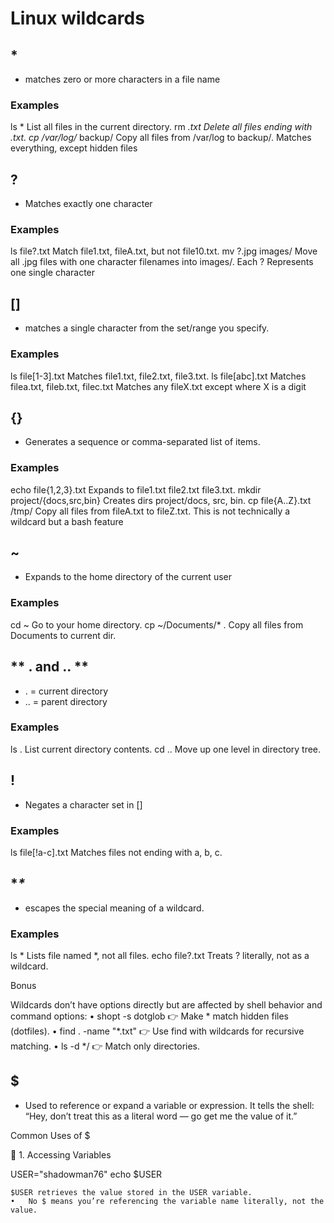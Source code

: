 # **Linux wildcards**

## *
- matches zero or more characters in a file name

### **Examples**
ls *	List all files in the current directory.
rm *.txt	Delete all files ending with .txt.
cp /var/log/* backup/	Copy all files from /var/log to backup/.
Matches everything, except hidden files


## **?**
- Matches exactly one character

### **Examples**
ls file?.txt	Match file1.txt, fileA.txt, but not file10.txt.
mv ?.jpg images/	Move all .jpg files with one character filenames into images/.
Each ? Represents one single character


## **[]**
- matches a single character from the set/range you specify.

### **Examples**
ls file[1-3].txt	Matches file1.txt, file2.txt, file3.txt.
ls file[abc].txt	Matches filea.txt, fileb.txt, filec.txt
Matches any fileX.txt except where X is a digit


## **{}**
- Generates a sequence or comma-separated list of items.

### **Examples**
echo file{1,2,3}.txt	Expands to file1.txt file2.txt file3.txt.
mkdir project/{docs,src,bin}	Creates dirs project/docs, src, bin.
cp file{A..Z}.txt /tmp/	Copy all files from fileA.txt to fileZ.txt.
This is not technically a wildcard but a bash feature


## **~**
- Expands to the home directory of the current user

### **Examples**
cd ~	Go to your home directory.
cp ~/Documents/* .	Copy all files from Documents to current dir.



## ** . and .. **
- . = current directory
- .. = parent directory

### **Examples**
ls .	List current directory contents.
cd ..	Move up one level in directory tree.



## **!**
- Negates a character set in []

### **Examples**
ls file[!a-c].txt	Matches files not ending with a, b, c.


## **\**
- escapes the special meaning of a wildcard.

### **Examples**
ls \*	Lists file named *, not all files.
echo file\?.txt	Treats ? literally, not as a wildcard.


Bonus

Wildcards don’t have options directly but are affected by shell behavior and command options:
	•	shopt -s dotglob
👉 Make * match hidden files (dotfiles).
	•	find . -name "*.txt"
👉 Use find with wildcards for recursive matching.
	•	ls -d */
👉 Match only directories.


## **$**
- Used to reference or expand a variable or expression. It tells the shell:
“Hey, don’t treat this as a literal word — go get me the value of it.”

Common Uses of $

🔹 1. Accessing Variables

USER="shadowman76"
echo $USER

	$USER retrieves the value stored in the USER variable.
	•	No $ means you’re referencing the variable name literally, not the value.


